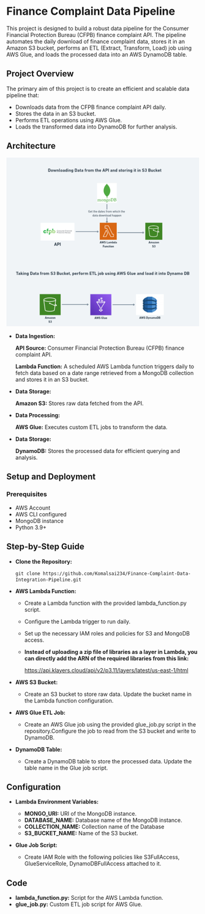 # Finance Complaint Data Pipeline

This project is designed to build a robust data pipeline for the Consumer Financial Protection Bureau (CFPB) finance complaint API. The pipeline automates the daily download of finance complaint data, stores it in an Amazon S3 bucket, performs an ETL (Extract, Transform, Load) job using AWS Glue, and loads the processed data into an AWS DynamoDB table.

## Project Overview
The primary aim of this project is to create an efficient and scalable data pipeline that:

- Downloads data from the CFPB finance complaint API daily.
- Stores the data in an S3 bucket.
- Performs ETL operations using AWS Glue.
- Loads the transformed data into DynamoDB for further analysis.

## Architecture
![Data Pipeline](images/project_pipeline.png)

- **Data Ingestion:**
     
     **API Source:** Consumer Financial Protection Bureau (CFPB) finance complaint API.

    **Lambda Function:** A scheduled AWS Lambda function triggers daily to fetch data based on a date range retrieved from a MongoDB collection and stores it in an S3 bucket.

- **Data Storage:**

    **Amazon S3:** Stores raw data fetched from the API.
- **Data Processing:**

    **AWS Glue:** Executes custom ETL jobs to transform the data.

- **Data Storage:**

    **DynamoDB:** Stores the processed data for efficient querying and analysis.

## Setup and Deployment

### Prerequisites
- AWS Account
- AWS CLI configured
- MongoDB instance
- Python 3.9+

## Step-by-Step Guide
- **Clone the Repository:**

    ```
    git clone https://github.com/Komalsai234/Finance-Complaint-Data-Integration-Pipeline.git
    ```

- **AWS Lambda Function:**

    - Create a Lambda function with the provided lambda_function.py script.

    - Configure the Lambda trigger to run daily.

    - Set up the necessary IAM roles and policies for S3 and MongoDB access.

    - **Instead of uploading a zip file of libraries as a layer in Lambda, you can directly add the ARN of the required libraries from this link:**
        
        https://api.klayers.cloud/api/v2/p3.11/layers/latest/us-east-1/html



- **AWS S3 Bucket:**

    - Create an S3 bucket to store raw data. Update the bucket name in the Lambda function configuration.

- **AWS Glue ETL Job:**

    - Create an AWS Glue job using the provided glue_job.py script in the repository.Configure the job to read from the S3 bucket and write to DynamoDB.

- **DynamoDB Table:**

    - Create a DynamoDB table to store the processed data. Update the table name in the Glue job script.

## Configuration

- **Lambda Environment Variables:**

    - **MONGO_URI:** URI of the MongoDB instance.
    - **DATABASE_NAME:** Database name of the MongoDB instance.
    - **COLLECTION_NAME:** Collection name of the Database
    - **S3_BUCKET_NAME:** Name of the S3 bucket.

- **Glue Job Script:**
    
    - Create IAM Role with the following policies like S3FullAccess, GlueServiceRole, DynamoDBFullAccess attached to it.

## Code
- **lambda_function.py:** Script for the AWS Lambda function.
- **glue_job.py:** Custom ETL job script for AWS Glue.
